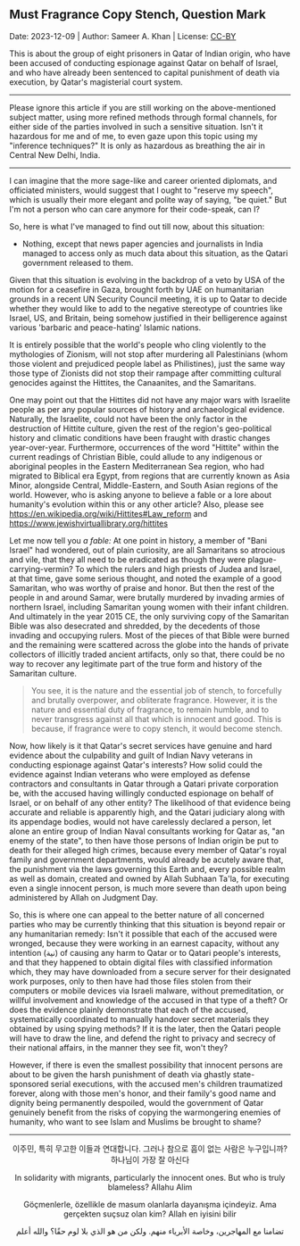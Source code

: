 ## Must Fragrance Copy Stench, Question Mark

Date: 2023-12-09 | Author: Sameer A. Khan | License: [CC-BY](https://creativecommons.org/licenses/by/4.0/)

This is about the group of eight prisoners in Qatar of Indian origin, who have been accused of conducting espionage against Qatar on behalf of Israel, and who have already been sentenced to capital punishment of death via execution, by Qatar's magisterial court system. 

--- 

Please ignore this article if you are still working on the above-mentioned subject matter, using more refined methods through formal channels, for either side of the parties involved in such a sensitive situation. Isn't it hazardous for me and of me, to even gaze upon this topic using my "inference techniques?" It is only as hazardous as breathing the air in Central New Delhi, India. 

--- 

I can imagine that the more sage-like and career oriented diplomats, and officiated ministers, would suggest that I ought to "reserve my speech", which is usually their more elegant and polite way of saying, "be quiet." But I'm not a person who can care anymore for their code-speak, can I? 

So, here is what I've managed to find out till now, about this situation:  

- Nothing, except that news paper agencies and journalists in India managed to access only as much data about this situation, as the Qatari government released to them. 

Given that this situation is evolving in the backdrop of a veto by USA of the motion for a ceasefire in Gaza, brought forth by UAE on humanitarian grounds in a recent UN Security Council meeting, it is up to Qatar to decide whether they would like to add to the negative stereotype of countries like Israel, US, and Britain, being somehow justified in their belligerence against various 'barbaric and peace-hating' Islamic nations. 

It is entirely possible that the world's people who cling violently to the mythologies of Zionism, will not stop after murdering all Palestinians (whom those violent and prejudiced people label as Philistines), just the same way those type of Zionists did not stop their rampage after committing cultural genocides against the Hittites, the Canaanites, and the Samaritans. 

One may point out that the Hittites did not have any major wars with Israelite people as per any popular sources of history and archaeological evidence. Naturally, the Israelite, could not have been the only factor in the destruction of Hittite culture, given the rest of the region's geo-political history and climatic conditions have been fraught with drastic changes year-over-year. Furthermore, occurrences of the word "Hittite" within the current readings of Christian Bible, could allude to any indigenous or aboriginal peoples in the Eastern Mediterranean Sea region, who had migrated to Biblical era Egypt, from regions that are currently known as Asia Minor, alongside Central, Middle-Eastern, and South Asian regions of the world. However, who is asking anyone to believe a fable or a lore about humanity's evolution within this or any other article? Also, please see https://en.wikipedia.org/wiki/Hittites#Law_reform and https://www.jewishvirtuallibrary.org/hittites 

Let me now tell you *a fable:* At one point in history, a member of "Bani Israel" had wondered, out of plain curiosity, are all Samaritans so atrocious and vile, that they all need to be eradicated as though they were plague-carrying-vermin? To which the rulers and high priests of Judea and Israel, at that time, gave some serious thought, and noted the example of a good Samaritan, who was worthy of praise and honor. But then the rest of the people in and around Samar, were brutally murdered by invading armies of northern Israel, including Samaritan young women with their infant children. And ultimately in the year 2015 CE, the only surviving copy of the Samaritan Bible was also desecrated and shredded, by the decedents of those invading and occupying rulers. Most of the pieces of that Bible were burned and the remaining were scattered across the globe into the hands of private collectors of illicitly traded ancient artifacts, only so that, there could be no way to recover any legitimate part of the true form and history of the Samaritan culture.  

>You see, it is the nature and the essential job of stench, to forcefully and brutally overpower, and obliterate fragrance. However, it is the nature and essential duty of fragrance, to remain humble, and to never transgress against all that which is innocent and good. This is because, if fragrance were to copy stench, it would become stench. 

Now, how likely is it that Qatar's secret services have genuine and hard evidence about the culpability and guilt of Indian Navy veterans in conducting espionage against Qatar's interests? How solid could the evidence against Indian veterans who were employed as defense contractors and consultants in Qatar through a Qatari private corporation be, with the accused having willingly conducted espionage on behalf of Israel, or on behalf of any other entity? The likelihood of that evidence being accurate and reliable is apparently high, and the Qatari judiciary along with its appendage bodies, would not have carelessly declared a person, let alone an entire group of Indian Naval consultants working for Qatar as, "an enemy of the state", to then have those persons of Indian origin be put to death for their alleged high crimes, because every member of Qatar's royal family and government departments, would already be acutely aware that, the punishment via the laws governing this Earth and, every possible realm as well as domain, created and owned by Allah Subhaan Ta'la, for executing even a single innocent person, is much more severe than death upon being administered by Allah on Judgment Day. 

So, this is where one can appeal to the better nature of all concerned parties who may be currently thinking that this situation is beyond repair or any humanitarian remedy: Isn't it possible that each of the accused were wronged, because they were working in an earnest capacity, without any intention (نية) of causing any harm to Qatar or to Qatari people's interests, and that they happened to obtain digital files with classified information which, they may have downloaded from a secure server for their designated work purposes, only to then have had those files stolen from their computers or mobile devices via Israeli malware, without premeditation, or willful involvement and knowledge of the accused in that type of a theft? Or does the evidence plainly demonstrate that each of the accused, systematically coordinated to manually handover secret materials they obtained by using spying methods? If it is the later, then the Qatari people will have to draw the line, and defend the right to privacy and secrecy of their national affairs, in the manner they see fit, won't they? 

However, if there is even the smallest possibility that innocent persons are about to be given the harsh punishment of death via ghastly state-sponsored serial executions, with the accused men's children traumatized forever, along with those men's honor, and their family's good name and dignity being permanently despoiled, would the government of Qatar genuinely benefit from the risks of copying the warmongering enemies of humanity, who want to see Islam and Muslims be brought to shame? 

---

<div align="center">

<p>이주민, 특히 무고한 이들과 연대합니다. 그러나 참으로 흠이 없는 사람은 누구입니까? 하나님이 가장 잘 아신다</p>

<p>In solidarity with migrants, particularly the innocent ones. But who is truly blameless? Allahu Alim </p>

<p>Göçmenlerle, özellikle de masum olanlarla dayanışma içindeyiz. Ama gerçekten suçsuz olan kim? Allah en iyisini bilir </p>

<p dir="rtl">تضامنا مع المهاجرين، وخاصة الأبرياء منهم. ولكن من هو الذي بلا لوم حقًا؟ والله أعلم</p>

</div> 